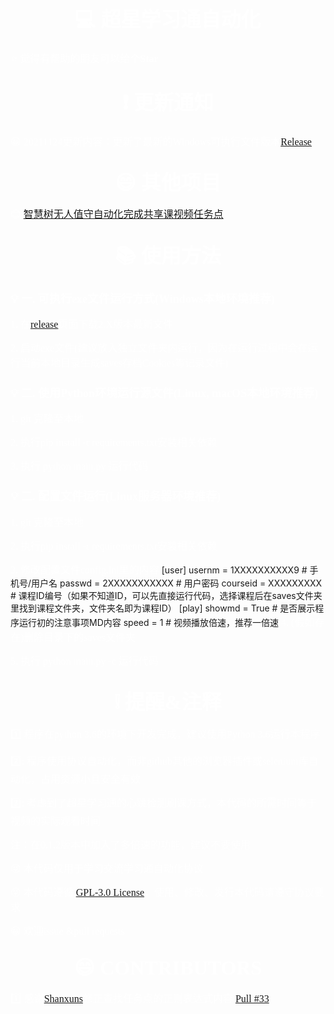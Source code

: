 ## <center><font color=white size=6 align=center face="微软雅黑"> :computer: 超星学习通自动化</font></center>

<font color=white size=3 face="微软雅黑">:star: 觉得有帮助的朋友可以给个**Star**</font>

## <center><font color=white size=6 align=center face="微软雅黑">:exclamation: 更新通知</font></center>

<font color=white size=3 face="微软雅黑">:grinning: 20211124更新内容：更新了最新的Windows可执行文件版本[Release](https://github.com/Samueli924/chaoxing/releases/tag/2.0.5)</font>

## <center><font color=white size=6 align=center face="微软雅黑">:smile: 其他项目</font></center>

<font color=white size=3 face="微软雅黑">:blush: [智慧树无人值守自动化完成共享课视频任务点](https://github.com/Samueli924/zhihuishu)</font>

## <center><font color=white size=6 align=center face="微软雅黑">:books: 使用方法</font></center>

### <font color=white size=4 align=center face="微软雅黑">:bulb: 一. 可执行exe文件运行方式(Windows本地环境推荐)</font>

<font color=white size=3 align=center face="微软雅黑">1. 在[release](https://github.com/Samueli924/chaoxing/releases)页面下载2.X版本最新文件</font>

<font color=white size=3 align=center face="微软雅黑">2. 启动exe文件(建议放入独立文件夹内运行，因为在运行过程中会在运行当前本地目录生成saves存档Cookies等记录文件)</font>

### <font color=white size=4 align=center face="微软雅黑">:bulb: 二. 使用Python环境运行源文件(Linux, macOS本地环境推荐)</font>  
  
<font color=white size=3 align=center face="微软雅黑">1. git 克隆至本地</font>

<font color=white size=3 align=center face="微软雅黑">2. 执行pip install -r requirements.txt安装相关依赖</font>

<font color=white size=3 align=center face="微软雅黑">3. 执行 python main.py 运行代码</font>

### <font color=white size=4 align=center face="微软雅黑">:bulb: 二. 配置文件运行(Linux服务器环境推荐)</font>

<font color=white size=3 align=center face="微软雅黑">1. git 克隆至本地</font>

<font color=white size=3 align=center face="微软雅黑">2. 执行pip install -r requirements.txt安装相关依赖</font>

<font color=white size=3 align=center face="微软雅黑">3. 修改配置文件config.ini里的内容</font>
    [user]
    usernm = 1XXXXXXXXXX9 # 手机号/用户名
    passwd = 2XXXXXXXXXXX # 用户密码
    courseid = XXXXXXXXX  # 课程ID编号（如果不知道ID，可以先直接运行代码，选择课程后在saves文件夹里找到课程文件夹，文件夹名即为课程ID）
    [play]
    showmd = True # 是否展示程序运行初的注意事项MD内容
    speed = 1 # 视频播放倍速，推荐一倍速
<font color=white size=3 align=center face="微软雅黑">4. (假如存在)删除目录下的saves文件夹</font>

<font color=white size=3 align=center face="微软雅黑">5. 执行 python main.py -c 运行代码</font>

## <center><font color=white size=6 align=center face="微软雅黑"> :grey_exclamation: 提醒&注释</font></center>

<font color=white size=3 color=red face="微软雅黑">:one: 程序在python 3.6的环境下开发完成，建议使用Python 3.6运行本程序</font>  

<font color=white size=3 color=red face="微软雅黑">2️⃣: 程序使用协议自动化，而非github其他的浏览器插件或selenium库自动化，占用资源小且安全有效</font>  

<font color=white size=3 color=red face="微软雅黑">3️⃣: 考虑到了超星学习通的心跳检测刷课方式，本代码的所需时间等于视频的实际观看时间</font>   

<font color=white size=3 color=red face="微软雅黑">注：在0.1.2版本中加入了多倍速的功能，建议不要使用</font>   

<font color=white size=3 color=red face="微软雅黑">:stuck_out_tongue_winking_eye: 本代码仅用于学习交流学习通自动化协议</font>   
  
<font color=white size=3 color=red face="微软雅黑">:stuck_out_tongue_winking_eye: 本代码遵循 [GPL-3.0 License](https://github.com/Samueli924/chaoxing/blob/main/LICENSE)，使用、修改、发行本代码请遵守协议要求</font>   

<font color=white size=3 color=red face="微软雅黑">:grinning: 欢迎issue &pull requests</font>   

## <center><font color=white size=6 align=center face="微软雅黑"> :smile: CONTRIBUTORS</font></center>

<font color=white size=3 color=red face="微软雅黑">:one: 感谢[Shanxuns](https://github.com/Shanxuns)修正查找任务点的正则表达式内容 [Pull #33](https://github.com/Samueli924/chaoxing/pull/33)</font>
